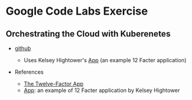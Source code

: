# Google Code Labs Exercise

## Orchestrating the Cloud with Kuberenetes
* [github](https://github.com/googlecodelabs/orchestrate-with-kubernetes)
  * Uses Kelsey Hightower's [App](https://github.com/kelseyhightower/app) (an example 12 Facter application)

* References
  * [The Twelve-Factor App](https://12factor.net/)  
  * [App](https://github.com/kelseyhightower/app): an example of 12 Facter application by Kelsey Hightower
